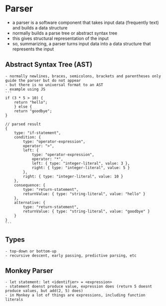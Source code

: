 # Parser

- a parser is a software component that takes input data (frequently text) and builds a data structure
- normally builds a parse tree or abstract syntax tree
- this gives structural representation of the input
- so, summarizing, a parser turns input data into a data structure that represents the input

## Abstract Syntax Tree (AST)
    - normally newlines, braces, semicolons, brackets and parentheses only guide the parser but do not appear
    - but there is no universal format to an AST
    - example using JS
    ```
    if (3 * 5 > 10) {
        return "hello";
        } else {
        return "goodbye";
    }

    // parsed result
    {
        type: "if-statement",
        condition: {
            type: "operator-expression",
            operator: ">",
            left: {
                type: "operator-expression",
                operator: "*",
                left: { type: "integer-literal", value: 3 },
                right: { type: "integer-literal", value: 5 }
            },
            right: { type: "integer-literal", value: 10 }
        },
        consequence: {
            type: "return-statement",
            returnValue: { type: "string-literal", value: "hello" }
        },
        alternative: {
            type: "return-statement",
            returnValue: { type: "string-literal", value: "goodbye" }
        }
    }
    ```

## Types
    - top-down or bottom-up
    - recursive descent, early passing, predictive parsing, etc

## Monkey Parser
    - let statement: let <identifier> = <expression>
    - statement doenst produce value, expression does (return 5 doesnt produce values, but add(2, 5) does)
    - in Monkey a lot of things are expressions, including function literals
